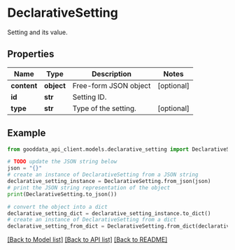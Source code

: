# DeclarativeSetting

Setting and its value.

## Properties

Name | Type | Description | Notes
------------ | ------------- | ------------- | -------------
**content** | **object** | Free-form JSON object | [optional] 
**id** | **str** | Setting ID. | 
**type** | **str** | Type of the setting. | [optional] 

## Example

```python
from gooddata_api_client.models.declarative_setting import DeclarativeSetting

# TODO update the JSON string below
json = "{}"
# create an instance of DeclarativeSetting from a JSON string
declarative_setting_instance = DeclarativeSetting.from_json(json)
# print the JSON string representation of the object
print(DeclarativeSetting.to_json())

# convert the object into a dict
declarative_setting_dict = declarative_setting_instance.to_dict()
# create an instance of DeclarativeSetting from a dict
declarative_setting_from_dict = DeclarativeSetting.from_dict(declarative_setting_dict)
```
[[Back to Model list]](../README.md#documentation-for-models) [[Back to API list]](../README.md#documentation-for-api-endpoints) [[Back to README]](../README.md)


